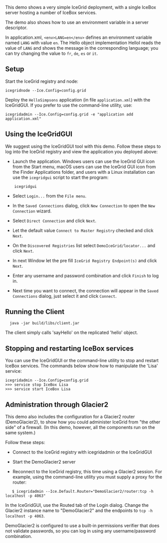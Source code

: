 This demo shows a very simple IceGrid deployment, with a single IceBox
server hosting a number of IceBox services.

The demo also shows how to use an environment variable in a server
descriptor.

In application.xml, `<env>LANG=en</env>` defines an environment variable
named `LANG` with value `en`. The Hello object implementation HelloI
reads the value of `LANG` and shows the message in the corresponding
language; you can try changing the value to `fr`, `de`, `es` or `it`.

Setup
-----

Start the IceGrid registry and node:

    icegridnode --Ice.Config=config.grid

Deploy the `HelloSimpsons` application (in file `application.xml`) with
the IceGridGUI. If you prefer to use the command-line utility, use:

    icegridadmin --Ice.Config=config.grid -e "application add application.xml"

Using the IceGridGUI
--------------------

We suggest using the IceGridGUI tool with this demo. Follow these steps to
log into the IceGrid registry and view the application you deployed above:

  - Launch the application. Windows users can use the IceGrid GUI
    icon from the Start menu, macOS users can use the IceGrid GUI
    icon from the Finder Applications folder, and users with a Linux
    installation can use the `icegridgui` script to start the
    program:
```
    icegridgui
```
  - Select `Login...` from the `File menu`.

  - In the `Saved Connections` dialog, click `New Connection` to open
    the `New Connection` wizard.

  - Select `Direct Connection` and click `Next`.

  - Let the default value `Connect to Master Registry` checked
    and click `Next`.

  - On the `Discovered Registries` list select `DemoIceGrid/locator...` and
    click `Next`.

  - In next Window let the pre fill `IceGrid Registry Endpoint(s)` and click
    `Next`.

  - Enter any username and password combination and click `Finish`
    to log in.

  - Next time you want to connect, the connection will appear in the
    `Saved Connections` dialog, just select it and click `Connect`.

Running the Client
------------------

      java -jar build/libs/client.jar

The client simply calls 'sayHello' on the replicated 'hello' object.

Stopping and restarting IceBox services
---------------------------------------

You can use the IceGridGUI or the command-line utility to stop
and restart IceBox services. The commands below show how to manipulate
the 'Lisa' service:

    icegridadmin --Ice.Config=config.grid
    >>> service stop IceBox Lisa
    >>> service start IceBox Lisa

Administration through Glacier2
-------------------------------

This demo also includes the configuration for a Glacier2 router
(DemoGlacier2), to show how you could administer IceGrid from
"the other side" of a firewall. (In this demo, however, all the
components run on the same system.)

Follow these steps:

 - Connect to the IceGrid registry with icegridadmin or the IceGridGUI

 - Start the DemoGlacier2 server

 - Reconnect to the IceGrid registry, this time using a Glacier2
   session. For example, using the command-line utility you must
   supply a proxy for the router:
```
   $ icegridadmin --Ice.Default.Router="DemoGlacier2/router:tcp -h localhost -p 4063"
```
   In the IceGridGUI, use the Routed tab of the Login dialog.
   Change the Glacier2 instance name to "DemoGlacier2" and the endpoints
   to `tcp -h localhost -p 4063`.

   DemoGlacier2 is configured to use a built-in permissions verifier
   that does not validate passwords, so you can log in using any
   username/password combination.
